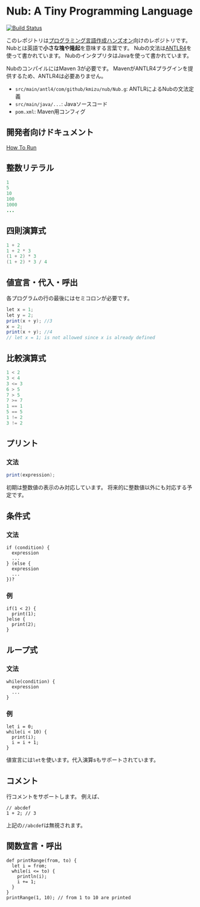 # Nub: A Tiny Programming Language

[![Build Status](https://travis-ci.org/kmizu/nub.png?branch=master)](https://travis-ci.org/kmizu/nub)

このレポジトリは[プログラミング言語作成ハンズオン](https://connpass.com/event/41184/)向けのレポジトリです。
Nubとは英語で**小さな塊や隆起**を意味する言葉です。
Nubの文法は[ANTLR4](http://www.antlr.org/)を使って書かれています。
NubのインタプリタはJavaを使って書かれています。

NubのコンパイルにはMaven 3が必要です。
MavenがANTLR4プラグインを提供するため、ANTLR4は必要ありません。

* `src/main/antl4/com/github/kmizu/nub/Nub.g`: ANTLRによるNubの文法定義
* `src/main/java/...`: Javaソースコード
* `pom.xml`: Maven用コンフィグ

## 開発者向けドキュメント

[How To Run](HOW_TO_RUN.md)

## 整数リテラル

```java
1
5
10
100
1000
...
```

## 四則演算式

```java
1 + 2
1 + 2 * 3
(1 + 2) * 3
(1 + 2) * 3 / 4
```

## 値宣言・代入・呼出

各プログラムの行の最後にはセミコロンが必要です。

```java
let x = 1;
let y = 2;
print(x + y); //3
x = 2;
print(x + y); //4
// let x = 1; is not allowed since x is already defined
```

## 比較演算式

```java
1 < 2
3 < 4
3 <= 3
6 > 5
7 > 5
7 >= 7
1 == 1
5 == 5
1 != 2
3 != 2
```

## プリント

### 文法

```java
print(expression);
```

初期は整数値の表示のみ対応しています。
将来的に整数値以外にも対応する予定です。

## 条件式

### 文法

```
if (condition) {
  expression
  ...
} (else {
  expression
  ...
})?
```

### 例

```
if(1 < 2) {
  print(1);
}else {
  print(2);
}
```

## ループ式

### 文法

```
while(condition) {
  expression
  ...
}
```

### 例

```
let i = 0;
while(i < 10) {
  print(i);
  i = i + 1;
}
```

値宣言には`let`を使います。代入演算sもサポートされています。

## コメント

行コメントをサポートします。
例えば、

```
// abcdef
1 + 2; // 3
```

上記の`//abcdef`は無視されます。

## 関数宣言・呼出

```
def printRange(from, to) {
  let i = from;
  while(i <= to) {
    println(i);
    i += 1;
  }
}
printRange(1, 10); // from 1 to 10 are printed
```

